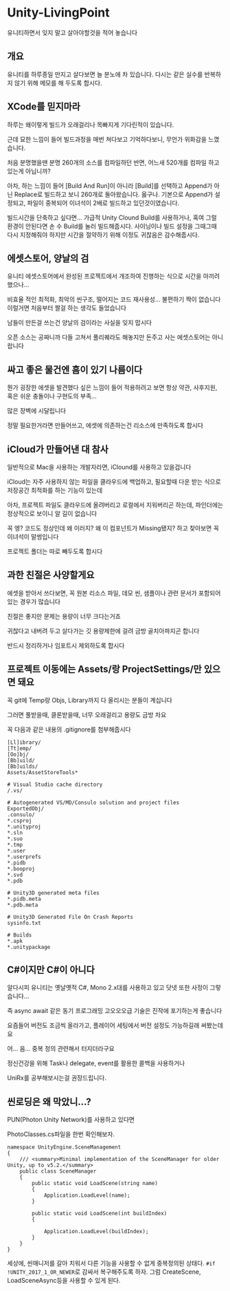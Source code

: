 # Unity-LivingPoint
유니티하면서  잊지 말고 살아야할것을 적어 놓습니다

## 개요

유니티를 하루종일 만지고 살다보면 늘 분노에 차 있습니다.
다시는 같은 실수를 반복하지 않기 위해 메모를 해 두도록 합시다.

## XCode를 믿지마라

하루는 왜이렇게 빌드가 오래걸리나 목빠지게 기다린적이 있습니다.

근데 묘한 느낌이 들어 빌드과정을 매번 쳐다보고 기억하다보니, 무언가 위화감을 느꼈습니다.

처음 분명했을땐 분명 260개의 소스를 컴파일하던 반면, 어느새 520개를 컴파일 하고 있는게 아닙니까?

아차, 하는 느낌이 들어 [Build And Run]이 아니라 [Build]를 선택하고 Append가 아닌 Replace로 빌드하고 보니 260개로 돌아왔습니다.
옳구나. 기본으로 Append가 설정되고, 파일이 중복되어 이녀석이 2배로 빌드하고 있던것이였습니다.

빌드시간을 단축하고 싶다면... 가급적 Unity Clound Build를 사용하거나, 혹여 그럴 환경이 안된다면 손 수 Build를 눌러 빌드해줍시다.
사이닝이나 빌드 설정을 그때그때 다시 지정해줘야 하지만 시간을 절약하기 위해 이정도 귀찮음은 감수해줍시다.

## 에셋스토어, 양날의 검

유니티 에셋스토어에서 완성된 프로젝트에서 개조하여 진행하는 식으로 시간을 아끼려 했으나...

비효율 적인 최적화, 최악의 씬구조, 떨어지는 코드 재사용성... 불편하기 짝이 없습니다 이럴거면 처음부터 짤걸 하는 생각도 들었습니다

남들이 만든걸 쓰는건 양날의 검이라는 사실을 잊지 맙시다

오픈 소스는 공짜니까 다들 고쳐서 풀리퀘라도 해놓지만 돈주고 사는 에셋스토어는 아니랍니다

## 싸고 좋은 물건엔 흠이 있기 나름이다

뭔가 굉장한 에셋을 발견했다 싶은 느낌이 들어 적용하려고 보면 항상 약관, 사후지원, 혹은 쉬운 충돌이나 구현도의 부족...

많은 장벽에 시달립니다

정말 필요한거라면 만들어쓰고, 에셋에 의존하는건 리소스에 만족하도록 합시다

## iCloud가 만들어낸 대 참사

일반적으로 Mac을 사용하는 개발자라면, iClound를 사용하고 있을겁니다

iCloud는 자주 사용하지 않는 파일을 클라우드에 백업하고, 필요할때 다운 받는 식으로 저장공간 최적화를 하는 기능이 있는데

아차, 프로젝트 파일도 클라우드에 올려버리고 로컬에서 지워버리곤 하는데, 파인더에는 정상적으로 보이니 알 길이 없습니다

꼭 엥? 코드도 정상인데 왜 이러지? 왜 이 컴포넌트가 Missing됐지? 하고 찾아보면 꼭 이녀석이 말썽입니다

프로젝트 폴더는 따로 빼두도록 합시다

## 과한 친절은 사양할게요

에셋을 받아서 쓰다보면, 꼭 원본 리소스 파일, 데모 씬, 샘플이나 관련 문서가 포함되어 있는 경우가 많습니다

친절은 좋지만 문제는 용량이 너무 크다는거죠

귀찮다고 내버려 두고 살다가는 깃 용량제한에 걸려 금방 골치아파지곤 합니다

반드시 정리하거나 임포트시 제외하도록 합시다

## 프로젝트 이동에는 Assets/랑 ProjectSettings/만 있으면 돼요

꼭 git에 Temp랑 Objs, Library까지 다 올리시는 분들이 계십니다

그러면 풀받을때, 클론받을때, 너무 오래걸리고 용량도 금방 차요

꼭 다음과 같은 내용의 .gitignore를 첨부해줍시다
```
[Ll]ibrary/
[Tt]emp/
[Oo]bj/
[Bb]uild/
[Bb]uilds/
Assets/AssetStoreTools*

# Visual Studio cache directory
/.vs/

# Autogenerated VS/MD/Consulo solution and project files
ExportedObj/
.consulo/
*.csproj
*.unityproj
*.sln
*.suo
*.tmp
*.user
*.userprefs
*.pidb
*.booproj
*.svd
*.pdb

# Unity3D generated meta files
*.pidb.meta
*.pdb.meta

# Unity3D Generated File On Crash Reports
sysinfo.txt

# Builds
*.apk
*.unitypackage  
```

## C#이지만 C#이 아니다

알다시피 유니티는 옛날옛적 C#, Mono 2.x대를 사용하고 있고 닷넷 또한 사정이 그렇습니다...

즉 async await 같은 동기 프로그래밍 고오오오급 기술은 진작에 포기하는게 좋습니다

요즘들어 버전도 조금씩 올라가고, 플레이어 세팅에서 버전 설정도 가능하길래 써봤는데요

어... 음... 중복 정의 관련해서 터지더라구요

정신건강을 위해 Task나 delegate, event를 활용한 콜백을 사용하거나

UniRx를 공부해보시는걸 권장드립니다.

## 씬로딩은 왜 막았니...?

PUN(Photon Unity Network)를 사용하고 있다면

PhotoClasses.cs파일을 한번 확인해보자.

```
namespace UnityEngine.SceneManagement
{
    /// <summary>Minimal implementation of the SceneManager for older Unity, up to v5.2.</summary>
    public class SceneManager
    {
        public static void LoadScene(string name)
        {
            Application.LoadLevel(name);
        }

        public static void LoadScene(int buildIndex)
        {
			
            Application.LoadLevel(buildIndex);
        }
    }
}
```

세상에, 씬매니저를 갈아 치워서 다른 기능을 사용할 수 없게 중복정의된 상태다.
```#if !UNITY_2017_1_OR_NEWER```로 감싸서 복구해주도록 하자.
그럼 CreateScene, LoadSceneAsync등을 사용할 수 있게 된다.
